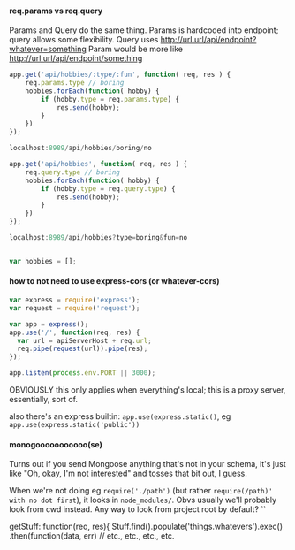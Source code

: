 #### req.params vs req.query
Params and Query do the same thing.
Params is hardcoded into endpoint; query allows some flexibility.
Query uses http://url.url/api/endpoint?whatever=something
Param would be more like http://url.url/api/endpoint/something
```javascript
app.get('api/hobbies/:type/:fun', function( req, res ) {
    req.params.type // boring
    hobbies.forEach(function( hobby) {
        if (hobby.type = req.params.type) {
            res.send(hobby);
        }
    })
});

localhost:8989/api/hobbies/boring/no

app.get('api/hobbies', function( req, res ) {
    req.query.type // boring
    hobbies.forEach(function( hobby) {
        if (hobby.type = req.query.type) {
            res.send(hobby);
        }
    })
});

localhost:8989/api/hobbies?type=boring&fun=no


var hobbies = [];
```

#### how to not need to use express-cors (or whatever-cors)
```javascript
var express = require('express');
var request = require('request');

var app = express();
app.use('/', function(req, res) {
  var url = apiServerHost + req.url;
  req.pipe(request(url)).pipe(res);
});

app.listen(process.env.PORT || 3000);
```
OBVIOUSLY this only applies when everything's local; this is a proxy server, essentially, sort of.

also there's an express builtin: `app.use(express.static()`, eg `app.use(express.static('public'))`


#### monogooooooooooo(se)
Turns out if you send Mongoose anything that's not in your schema, it's just like "Oh, okay, I'm not interested" and tosses that bit out, I guess.

When we're not doing eg `require('./path')` (but rather `require(/path)' with no dot first`), it looks in `node_modules/`. Obvs usually we'll probably look from cwd instead. Any way to look from project root by default?
``


getStuff: function(req, res){
  Stuff.find().populate('things.whatevers').exec()
    .then(function(data, err)
// etc., etc., etc., etc.
